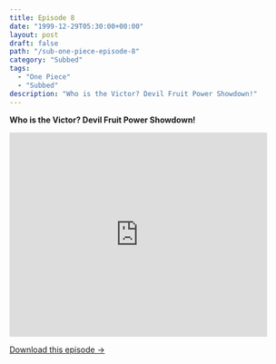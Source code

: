 ```yaml
---
title: Episode 8
date: "1999-12-29T05:30:00+00:00"
layout: post
draft: false
path: "/sub-one-piece-episode-8"
category: "Subbed"
tags:
  - "One Piece"
  - "Subbed"
description: "Who is the Victor? Devil Fruit Power Showdown!"
---
```


**Who is the Victor? Devil Fruit Power Showdown!**

<iframe width="640" height="360" src="https://www.fembed.com/v/7yow-3x8x9j" frameborder="0" marginwidth=0 marginheight=0 scrolling=no allowfullscreen style="max-width:90%;"></iframe>

<a href="http://ouo.io/qs/eCodkFEQ?s=https://www.fembed.com/f/7yow-3x8x9j" class="styled_a">Download this episode →</a>


